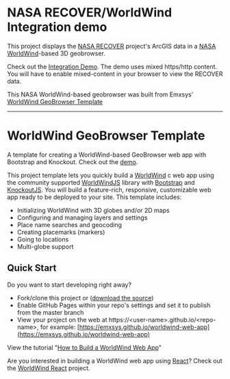 # NASA RECOVER/WorldWind Integration demo

This project displays the [NASA RECOVER](http://giscenter.isu.edu/research/Techpg/nasa_RECOVER/) project's ArcGIS data in a [NASA WorldWind](https://worldwind.arc.nasa.gov/web/)-based 3D geobrowser.

Check out the [Integration Demo](http://worldwind.earth/recover?folder=RECOVER3_BrianheadFire_UT&default=Fire%20Affected%20Vegetation%20(dNBR)). The demo uses mixed https/http content. You will have to enable mixed-content in your browser to view the RECOVER data.

This NASA WorldWind-based geobrowser was built from Emxsys' [WorldWind GeoBrowser Template](https://github.com/emxsys/worldwind-web-app)

---

# WorldWind GeoBrowser Template

A template for creating a WorldWind-based GeoBrowser web app with Bootstrap and Knockout. Check out the [demo](https://emxsys.github.io/worldwind-web-app).

This project template lets you quickly build a [WorldWind](https://worldwind.arc.nasa.gov/web/) c
web app using the community supported [WorldWindJS](https://emxsys.github.io/worldwindjs) library with 
[Bootstrap](https://getbootstrap.com/docs/4.0/getting-started/introduction/) and 
[KnockoutJS](http://knockoutjs.com/index.html). You will build a feature-rich, responsive, 
customizable web app ready to be deployed to your site. This template includes:

- Initializing WorldWind with 3D globes and/or 2D maps
- Configuring and managing layers and settings
- Place name searches and geocoding
- Creating placemarks (markers)
- Going to locations
- Multi-globe support


## Quick Start

Do you want to start developing right away? 

- Fork/clone this project or ([download the source](https://github.com/emxsys/worldwind-web-app/archive/master.zip))
- Enable GitHub Pages within your repo's settings and set it to publish from the master branch
- View your project on the web at https://\<user-name\>.github.io/\<repo-name\>, for example: [https://emxsys.github.io/worldwind-web-app](https://emxsys.github.io/worldwind-web-app) 

View the tutorial "[How to Build a WorldWind Web App](https://emxsys.github.io/worldwind-web-app-tutorial/)"

Are you interested in building a WorldWind web app using [React](https://reactjs.org)? 
Check out the [WorldWind React](https://github.com/emxsys/worldwind-react-app) project.

